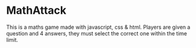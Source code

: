 # MathAttack

This is a maths game made with javascript, css & html. Players are given a question and 4 answers, they must select the correct one within the time limit.
